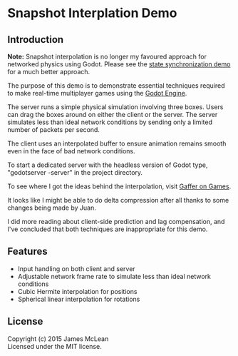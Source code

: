 # Snapshot Interplation Demo

## Introduction

**Note:** Snapshot interpolation is no longer my favoured approach for networked physics using Godot. Please see the [state synchronization demo](https://github.com/jrimclean/godot-state-sync-demo) for a much better approach.

The purpose of this demo is to demonstrate essential techniques required to make real-time multiplayer games using the [Godot Engine](http://www.godotengine.org).

The server runs a simple physical simulation involving three boxes. Users can drag the boxes around on either the client or the server. The server simulates less than ideal network conditions by sending only a limited number of packets per second.

The client uses an interpolated buffer to ensure animation remains smooth even in the face of bad network conditions.

To start a dedicated server with the headless version of Godot type, "godotserver -server" in the project directory.

To see where I got the ideas behind the interpolation, visit [Gaffer on Games](http://gafferongames.com/).

It looks like I might be able to do delta compression after all thanks to some changes being made by Juan.

I did more reading about client-side prediction and lag compensation, and I've concluded that both techniques are inappropriate for this demo.

## Features
* Input handling on both client and server
* Adjustable network frame rate to simulate less than ideal network conditions
* Cubic Hermite interpolation for positions
* Spherical linear interpolation for rotations

## License
Copyright (c) 2015 James McLean  
Licensed under the MIT license.
